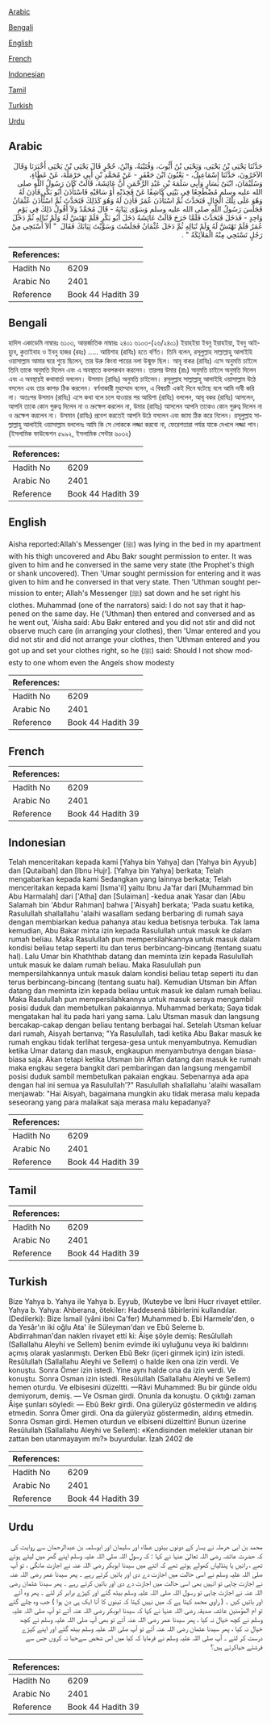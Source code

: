 [Arabic](#arabic)

[Bengali](#bengali)

[English](#english)

[French](#french)

[Indonesian](#indonesian)

[Tamil](#tamil)

[Turkish](#turkish)

[Urdu](#urdu)

## Arabic


<div dir="rtl" lang="ar" style={{fontSize:'larger',backgroundColor:'#f8f9fa',padding:20}}>
حَدَّثَنَا يَحْيَى بْنُ يَحْيَى، وَيَحْيَى بْنُ أَيُّوبَ، وَقُتَيْبَةُ، وَابْنُ، حُجْرٍ قَالَ يَحْيَى بْنُ يَحْيَى أَخْبَرَنَا وَقَالَ الآخَرُونَ، حَدَّثَنَا إِسْمَاعِيلُ، - يَعْنُونَ ابْنَ جَعْفَرٍ - عَنْ مُحَمَّدِ بْنِ أَبِي حَرْمَلَةَ، عَنْ عَطَاءٍ، وَسُلَيْمَانَ، ابْنَىْ يَسَارٍ وَأَبِي سَلَمَةَ بْنِ عَبْدِ الرَّحْمَنِ أَنَّ عَائِشَةَ، قَالَتْ كَانَ رَسُولُ اللَّهِ صلى الله عليه وسلم مُضْطَجِعًا فِي بَيْتِي كَاشِفًا عَنْ فَخِذَيْهِ أَوْ سَاقَيْهِ فَاسْتَأْذَنَ أَبُو بَكْرٍ فَأَذِنَ لَهُ وَهُوَ عَلَى تِلْكَ الْحَالِ فَتَحَدَّثَ ثُمَّ اسْتَأْذَنَ عُمَرُ فَأَذِنَ لَهُ وَهُوَ كَذَلِكَ فَتَحَدَّثَ ثُمَّ اسْتَأْذَنَ عُثْمَانُ فَجَلَسَ رَسُولُ اللَّهِ صلى الله عليه وسلم وَسَوَّى ثِيَابَهُ - قَالَ مُحَمَّدٌ وَلاَ أَقُولُ ذَلِكَ فِي يَوْمٍ وَاحِدٍ - فَدَخَلَ فَتَحَدَّثَ فَلَمَّا خَرَجَ قَالَتْ عَائِشَةُ دَخَلَ أَبُو بَكْرٍ فَلَمْ تَهْتَشَّ لَهُ وَلَمْ تُبَالِهِ ثُمَّ دَخَلَ عُمَرُ فَلَمْ تَهْتَشَّ لَهُ وَلَمْ تُبَالِهِ ثُمَّ دَخَلَ عُثْمَانُ فَجَلَسْتَ وَسَوَّيْتَ ثِيَابَكَ فَقَالَ ‏ "‏ أَلاَ أَسْتَحِي مِنْ رَجُلٍ تَسْتَحِي مِنْهُ الْمَلاَئِكَةُ ‏"‏ ‏.‏
</div>
<div style={{backgroundColor:'#f8f9fa',padding:20, marginBottom: 10}}><table> <thead> <tr> <th>References:</th> <th></th> </tr> </thead> <tbody><tr><td>Hadith No</td><td>6209</td></tr><tr><td>Arabic No</td><td>2401</td></tr><tr><td>Reference</td><td>Book 44 Hadith 39</td></tr></tbody></table></div>

## Bengali


<div dir="ltr" lang="bn" style={{fontSize:'larger',backgroundColor:'#f8f9fa',padding:20}}>
হাদিস একাডেমি নাম্বারঃ ৬১০৩, আন্তর্জাতিক নাম্বারঃ ২৪০১ ৬১০৩-(২৬/২৪০১) ইয়াহইয়া ইবনু ইয়াহইয়া, ইবনু আইয়্যুব, কুতাইবাহ ও ইবনু হাজর (রহঃ) ..... আয়িশাহ (রাযিঃ) হতে বর্ণিত। তিনি বলেন, রসূলুল্লাহ সাল্লাল্লাহু আলাইহি ওয়াসাল্লাম আমার ঘরে শুয়ে ছিলেন, তার উরু কিংবা পায়ের নলা উন্মুক্ত ছিল। আবূ বাকর (রাযিঃ) এসে অনুমতি চাইলে তিনি তাকে অনুমতি দিলেন এবং এ অবস্থাতে কথপকথন করলেন। তারপর উমার (রাঃ) অনুমতি চাইলে অনুমতি দিলেন এবং এ অবস্থায়ই কথাবার্তা বললেন। উসমান (রাযিঃ) অনুমতি চাইলেন। রসূলুল্লাহ সাল্লাল্লাহু আলাইহি ওয়াসাল্লাম উঠে বসলেন এবং তার কাপড় ঠিক করলেন। বর্ণনাকারী মুহাম্মাদ বলেন, এ বিষয়টি একই দিনে ঘটেছে বলে আমি দাবী করি না। অতঃপর উসমান (রাযিঃ) এসে কথা বলে চলে যাওয়ার পর আয়িশা (রাযিঃ) বললেন, আবূ বকর (রাযিঃ) আসলেন, আপনি তাকে কোন গুরুত্ব দিলেন না ও ভ্রুক্ষেপ করলেন না, উমার (রাযিঃ) আসলেন আপনি তাকেও কোন গুরুত্ব দিলেন না ও ভ্রূক্ষেপ করলেন না। উসমান (রাযিঃ) প্রবেশ করতেই আপনি উঠে বসলেন এবং জামা ঠিক করে নিলেন। রসূলুল্লাহ সাল্লাল্লাহু আলাইহি ওয়াসাল্লাম বললেনঃ আমি কি সে লোককে লজ্জা করবো না, ফেরেশতারা পর্যন্ত যাকে দেখলে লজ্জা পান। (ইসলামিক ফাউন্ডেশন ৫৯৯২, ইসলামিক সেন্টার ৬০৩২)
</div>
<div style={{backgroundColor:'#f8f9fa',padding:20, marginBottom: 10}}><table> <thead> <tr> <th>References:</th> <th></th> </tr> </thead> <tbody><tr><td>Hadith No</td><td>6209</td></tr><tr><td>Arabic No</td><td>2401</td></tr><tr><td>Reference</td><td>Book 44 Hadith 39</td></tr></tbody></table></div>

## English


<div dir="ltr" lang="en" style={{fontSize:'larger',backgroundColor:'#f8f9fa',padding:20}}>
Aisha reported:Allah's Messenger (ﷺ) was lying in the bed in my apartment with his thigh uncovered and Abu Bakr sought permission to enter. It was given to him and he conversed in the same very state (the Prophet's thigh or shank uncovered). Then 'Umar sought permission for entering and it was given to him and he conversed in that very state. Then 'Uthman sought permission to enter; Allah's Messenger (ﷺ) sat down and he set right his clothes. Muhammad (one of the narrators) said: I do not say that it happened on the same day. He ('Uthman) then entered and conversed and as he went out, 'Aisha said: Abu Bakr entered and you did not stir and did not observe much care (in arranging your clothes), then 'Umar entered and you did not stir and did not arrange your clothes, then 'Uthman entered and you got up and set your clothes right, so he (ﷺ) said: Should I not show modesty to one whom even the Angels show modesty
</div>
<div style={{backgroundColor:'#f8f9fa',padding:20, marginBottom: 10}}><table> <thead> <tr> <th>References:</th> <th></th> </tr> </thead> <tbody><tr><td>Hadith No</td><td>6209</td></tr><tr><td>Arabic No</td><td>2401</td></tr><tr><td>Reference</td><td>Book 44 Hadith 39</td></tr></tbody></table></div>

## French


<div dir="ltr" lang="fr" style={{fontSize:'larger',backgroundColor:'#f8f9fa',padding:20}}>

</div>
<div style={{backgroundColor:'#f8f9fa',padding:20, marginBottom: 10}}><table> <thead> <tr> <th>References:</th> <th></th> </tr> </thead> <tbody><tr><td>Hadith No</td><td>6209</td></tr><tr><td>Arabic No</td><td>2401</td></tr><tr><td>Reference</td><td>Book 44 Hadith 39</td></tr></tbody></table></div>

## Indonesian


<div dir="ltr" lang="id" style={{fontSize:'larger',backgroundColor:'#f8f9fa',padding:20}}>
Telah menceritakan kepada kami [Yahya bin Yahya] dan [Yahya bin Ayyub] dan [Qutaibah] dan [Ibnu Hujr]. [Yahya bin Yahya] berkata; Telah mengabarkan kepada kami Sedangkan yang lainnya berkata; Telah menceritakan kepada kami [Isma'il] yaitu Ibnu Ja'far dari [Muhammad bin Abu Harmalah] dari ['Atha] dan [Sulaiman] -kedua anak Yasar dan [Abu Salamah bin 'Abdur Rahman] bahwa ['Aisyah] berkata; 'Pada suatu ketika, Rasulullah shallallahu 'alaihi wasallam sedang berbaring di rumah saya dengan membiarkan kedua pahanya atau kedua betisnya terbuka. Tak lama kemudian, Abu Bakar minta izin kepada Rasulullah untuk masuk ke dalam rumah beliau. Maka Rasulullah pun mempersilahkannya untuk masuk dalam kondisi beliau tetap seperti itu dan terus berbincang-bincang (tentang suatu hal). Lalu Umar bin Khaththab datang dan meminta izin kepada Rasulullah untuk masuk ke dalam rumah beliau. Maka Rasulullah pun mempersilahkannya untuk masuk dalam kondisi beliau tetap seperti itu dan terus berbincang-bincang (tentang suatu hal). Kemudian Utsman bin Affan datang dan meminta izin kepada beliau untuk masuk ke dalam rumah beliau. Maka Rasulullah pun mempersilahkannya untuk masuk seraya mengambil posisi duduk dan membetulkan pakaiannya. Muhammad berkata; Saya tidak mengatakan hal itu pada hari yang sama. Lalu Utsman masuk dan langsung bercakap-cakap dengan beliau tentang berbagai hal. Setelah Utsman keluar dari rumah, Aisyah bertanva; "Ya Rasulullah, tadi ketika Abu Bakar masuk ke rumah engkau tidak terlihat tergesa-gesa untuk menyambutnya. Kemudian ketika Umar datang dan masuk, engkaupun menyambutnya dengan biasa-biasa saja. Akan tetapi ketika Utsman bin Affan datang dan masuk ke rumah maka engkau segera bangkit dari pembaringan dan langsung mengambil posisi duduk sambil membetulkan pakaian engkau. Sebenarnya ada apa dengan hal ini semua ya Rasulullah'?" Rasulullah shallallahu 'alaihi wasallam menjawab: "Hai Aisyah, bagaimana mungkin aku tidak merasa malu kepada seseorang yang para malaikat saja merasa malu kepadanya?
</div>
<div style={{backgroundColor:'#f8f9fa',padding:20, marginBottom: 10}}><table> <thead> <tr> <th>References:</th> <th></th> </tr> </thead> <tbody><tr><td>Hadith No</td><td>6209</td></tr><tr><td>Arabic No</td><td>2401</td></tr><tr><td>Reference</td><td>Book 44 Hadith 39</td></tr></tbody></table></div>

## Tamil


<div dir="ltr" lang="ta" style={{fontSize:'larger',backgroundColor:'#f8f9fa',padding:20}}>

</div>
<div style={{backgroundColor:'#f8f9fa',padding:20, marginBottom: 10}}><table> <thead> <tr> <th>References:</th> <th></th> </tr> </thead> <tbody><tr><td>Hadith No</td><td>6209</td></tr><tr><td>Arabic No</td><td>2401</td></tr><tr><td>Reference</td><td>Book 44 Hadith 39</td></tr></tbody></table></div>

## Turkish


<div dir="ltr" lang="tr" style={{fontSize:'larger',backgroundColor:'#f8f9fa',padding:20}}>
Bize Yahya b. Yahya ile Yahya b. Eyyub, (Kuteybe ve İbni Hucr rivayet ettiler. Yahya b. Yahya: Ahberana, ötekiler: Haddesenâ tâbirlerini kullandılar. (Dedilerki): Bize İsmail (yâni ibni Ca'fer) Muhammed b. Ebi Harmele'den, o da Yesâr'ın iki oğlu Ata' ile Süleyman'dan ve Ebû Seleme b. Abdirrahman'dan naklen rivayet etti ki: Âişe şöyle demiş: Resûlullah (Sallallahu Aleyhi ve Sellem) benim evimde iki uyluğunu veya iki baldırını açmış olarak yaslanmıştı. Derken Ebû Bekr (içeri girmek için) izin istedi. Resûlullah (Sallallahu Aleyhi ve Sellem) o halde iken ona izin verdi. Ve konuştu. Sonra Ömer izin istedi. Yine aynı halde ona da izin verdi. Ve konuştu. Sonra Osman izin istedi. Resûlullah (Sallallahu Aleyhi ve Sellem) hemen oturdu. Ve elbisesini düzeltti. —Râvi Muhammed: Bu bir günde oldu demiyorum, demiş. — Ve Osman girdi. Onunla da konuştu. O çıktığı zaman Âişe şunları söyledi: — Ebû Bekr girdi. Ona güleryüz göstermedin ve aldırış etmedin. Sonra Ömer girdi. Ona da güleryüz göstermedin, aldırış etmedin. Sonra Osman girdi. Hemen oturdun ve elbiseni düzelttin! Bunun üzerine Resûlullah (Sallallahu Aleyhi ve Sellem): «Kendisinden melekler utanan bir zattan ben utanmayayım mı?» buyurdular. İzah 2402 de
</div>
<div style={{backgroundColor:'#f8f9fa',padding:20, marginBottom: 10}}><table> <thead> <tr> <th>References:</th> <th></th> </tr> </thead> <tbody><tr><td>Hadith No</td><td>6209</td></tr><tr><td>Arabic No</td><td>2401</td></tr><tr><td>Reference</td><td>Book 44 Hadith 39</td></tr></tbody></table></div>

## Urdu


<div dir="rtl" lang="ur" style={{fontSize:'larger',backgroundColor:'#f8f9fa',padding:20}}>
محمد بن ابی حرملہ نے یسار کے دونوں بیٹوں عطاء اور سلیمان اور ابوسلمہ بن عبدالرحمان سے روایت کی کہ حضرت عائشہ رضی اللہ تعالیٰ عنہا نے کہا : کہ رسول اللہ صلی اللہ علیہ وسلم اپنے گھر میں لیٹے ہوئے تھے ، رانیں یا پنڈلیاں کھولے ہوئے تھے کہ اتنے میں سیدنا ابوبکر رضی اللہ عنہ نے اجازت مانگی ، تو آپ صلی اللہ علیہ وسلم نے اسی حالت میں اجازت دے دی اور باتیں کرتے رہے ۔ پھر سیدنا عمر رضی اللہ عنہ نے اجازت چاہی تو انہیں بھی اسی حالت میں اجازت دے دی اور باتیں کرتے رہے ۔ پھر سیدنا عثمان رضی اللہ عنہ نے اجازت چاہی تو رسول اللہ صلی اللہ علیہ وسلم بیٹھ گئے اور کپڑے برابر کر لئے ۔ پھر وہ آئے اور باتیں کیں ۔ ( راوی محمد کہتا ہے کہ میں نہیں کہتا کہ تینوں کا آنا ایک ہی دن ہوا ) جب وہ چلے گئے تو ام المؤمنین عائشہ صدیقہ رضی اللہ عنہا نے کہا کہ سیدنا ابوبکر رضی اللہ عنہ آئے تو آپ صلی اللہ علیہ وسلم نے کچھ خیال نہ کیا ، پھر سیدنا عمر رضی اللہ عنہ آئے تو بھی آپ صلی اللہ علیہ وسلم نے کچھ خیال نہ کیا ، پھر سیدنا عثمان رضی اللہ عنہ آئے تو آپ صلی اللہ علیہ وسلم بیٹھ گئے اور اپنے کپڑے درست کر لئے ۔ آپ صلی اللہ علیہ وسلم نے فرمایا کہ کیا میں اس شخص سےحیا نہ کروں جس سے فرشتے حیاکرتے ہیں؟
</div>
<div style={{backgroundColor:'#f8f9fa',padding:20, marginBottom: 10}}><table> <thead> <tr> <th>References:</th> <th></th> </tr> </thead> <tbody><tr><td>Hadith No</td><td>6209</td></tr><tr><td>Arabic No</td><td>2401</td></tr><tr><td>Reference</td><td>Book 44 Hadith 39</td></tr></tbody></table></div>